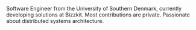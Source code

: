 Software Engineer from the University of Southern Denmark, currently developing solutions at Bizzkit. Most contributions are private.
Passionate about distributed systems architecture.
<!--
- 🌱 I’m currently sharpening my skills in .Net

**mnhnielsen/mnhnielsen** is a ✨ _special_ ✨ repository because its `README.md` (this file) appears on your GitHub profile.

Here are some ideas to get you started:

- 🔭 I’m currently working on ...
- 🌱 I’m currently learning ...
- 👯 I’m looking to collaborate on ...
- 🤔 I’m looking for help with ...
- 💬 Ask me about ...
- 📫 How to reach me: ...
- 😄 Pronouns: ...
- ⚡ Fun fact: ...


![](https://raw.githubusercontent.com/mnhnielsen/stats/master/generated/overview.svg#gh-dark-mode-only)
![](https://raw.githubusercontent.com/mnhnielsen/stats/master/generated/languages.svg#gh-dark-mode-only)
-->
